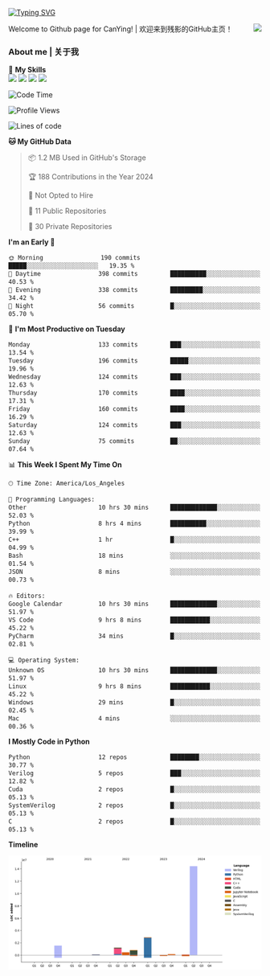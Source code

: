 [![Typing SVG](https://readme-typing-svg.herokuapp.com?size=25&duration=3500&color=00FFFF&vCenter=true&width=250&height=40&lines=Hi+Welcome+%F0%9F%91%8B%F0%9F%8F%BB;I'm+CanYing|残影)](https://git.io/typing-svg)

<a href="#">
  <img align="right" src="https://github-readme-stats.vercel.app/api?username=CanYing0913&count_private=true&rank_icon=github&show_icons=true&bg_color=15,f2f7fd,E0EAFC&" />
</a>

Welcome to Github page for CanYing! | 欢迎来到残影的GitHub主页！

### About me | 关于我

🌟 **My Skills**  
![](https://img.shields.io/badge/-C-A8B9CC?style=flat-square&logo=C&logoColor=fff)
![](https://img.shields.io/badge/-C++-00599C?style=flat-square&logo=Cpp&logoColor=fff)
![](https://img.shields.io/badge/-Python-3776AB?style=flat-square&logo=Python&logoColor=fff)
![](https://img.shields.io/badge/-Linux-000000?style=flat-square&logo=Linux&logoColor=fff)

<!--START_SECTION:waka-->
![Code Time](http://img.shields.io/badge/Code%20Time-241%20hrs%2031%20mins-blue)

![Profile Views](http://img.shields.io/badge/Profile%20Views-2-blue)

![Lines of code](https://img.shields.io/badge/From%20Hello%20World%20I%27ve%20Written-21.6%20million%20lines%20of%20code-blue)

**🐱 My GitHub Data** 

> 📦 1.2 MB Used in GitHub's Storage 
 > 
> 🏆 188 Contributions in the Year 2024
 > 
> 🚫 Not Opted to Hire
 > 
> 📜 11 Public Repositories 
 > 
> 🔑 30 Private Repositories 
 > 
**I'm an Early 🐤** 

```text
🌞 Morning                190 commits         █████░░░░░░░░░░░░░░░░░░░░   19.35 % 
🌆 Daytime                398 commits         ██████████░░░░░░░░░░░░░░░   40.53 % 
🌃 Evening                338 commits         █████████░░░░░░░░░░░░░░░░   34.42 % 
🌙 Night                  56 commits          █░░░░░░░░░░░░░░░░░░░░░░░░   05.70 % 
```
📅 **I'm Most Productive on Tuesday** 

```text
Monday                   133 commits         ███░░░░░░░░░░░░░░░░░░░░░░   13.54 % 
Tuesday                  196 commits         █████░░░░░░░░░░░░░░░░░░░░   19.96 % 
Wednesday                124 commits         ███░░░░░░░░░░░░░░░░░░░░░░   12.63 % 
Thursday                 170 commits         ████░░░░░░░░░░░░░░░░░░░░░   17.31 % 
Friday                   160 commits         ████░░░░░░░░░░░░░░░░░░░░░   16.29 % 
Saturday                 124 commits         ███░░░░░░░░░░░░░░░░░░░░░░   12.63 % 
Sunday                   75 commits          ██░░░░░░░░░░░░░░░░░░░░░░░   07.64 % 
```


📊 **This Week I Spent My Time On** 

```text
🕑︎ Time Zone: America/Los_Angeles

💬 Programming Languages: 
Other                    10 hrs 30 mins      █████████████░░░░░░░░░░░░   52.03 % 
Python                   8 hrs 4 mins        ██████████░░░░░░░░░░░░░░░   39.99 % 
C++                      1 hr                █░░░░░░░░░░░░░░░░░░░░░░░░   04.99 % 
Bash                     18 mins             ░░░░░░░░░░░░░░░░░░░░░░░░░   01.54 % 
JSON                     8 mins              ░░░░░░░░░░░░░░░░░░░░░░░░░   00.73 % 

🔥 Editors: 
Google Calendar          10 hrs 30 mins      █████████████░░░░░░░░░░░░   51.97 % 
VS Code                  9 hrs 8 mins        ███████████░░░░░░░░░░░░░░   45.22 % 
PyCharm                  34 mins             █░░░░░░░░░░░░░░░░░░░░░░░░   02.81 % 

💻 Operating System: 
Unknown OS               10 hrs 30 mins      █████████████░░░░░░░░░░░░   51.97 % 
Linux                    9 hrs 8 mins        ███████████░░░░░░░░░░░░░░   45.22 % 
Windows                  29 mins             █░░░░░░░░░░░░░░░░░░░░░░░░   02.45 % 
Mac                      4 mins              ░░░░░░░░░░░░░░░░░░░░░░░░░   00.36 % 
```

**I Mostly Code in Python** 

```text
Python                   12 repos            ████████░░░░░░░░░░░░░░░░░   30.77 % 
Verilog                  5 repos             ███░░░░░░░░░░░░░░░░░░░░░░   12.82 % 
Cuda                     2 repos             █░░░░░░░░░░░░░░░░░░░░░░░░   05.13 % 
SystemVerilog            2 repos             █░░░░░░░░░░░░░░░░░░░░░░░░   05.13 % 
C                        2 repos             █░░░░░░░░░░░░░░░░░░░░░░░░   05.13 % 
```



**Timeline**

![Lines of Code chart](https://raw.githubusercontent.com/CanYing0913/CanYing0913/master/assets/bar_graph.png)


<!--END_SECTION:waka-->
